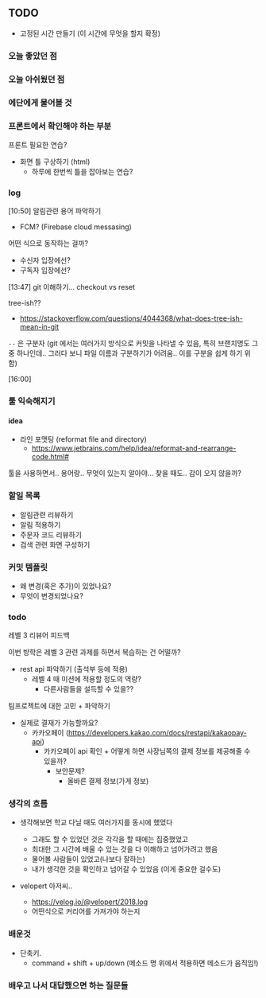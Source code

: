 ## TODO
- 고정된 시간 만들기 (이 시간에 무엇을 할지 확정)


    
### 오늘 좋았던 점


### 오늘 아쉬웠던 점


### 에단에게 물어볼 것


### 프론트에서 확인해야 하는 부분

프론트 필요한 연습?
- 화면 틀 구상하기 (html)
    - 하루에 한번씩 틀을 잡아보는 연습?

### log

[10:50]
알림관련 용어 파악하기

- FCM? (Firebase cloud messasing)

어떤 식으로 동작하는 걸까?
- 수신자 입장에선?
- 구독자 입장에선?

[13:47] git 이해하기... checkout vs reset 

tree-ish??
- https://stackoverflow.com/questions/4044368/what-does-tree-ish-mean-in-git

`--` 은 구분자 (git 에서는 여러가지 방식으로 커밋을 나타낼 수 있음, 특히 브랜치명도 그 중 하나인데.. 그러다 보니 파일 이름과 구분하기가 어려움.. 이를 구분을 쉽게 하기 위함)

[16:00] 


### 툴 익숙해지기
#### idea 
- 라인 포맷팅 (reformat file and directory) 
    - https://www.jetbrains.com/help/idea/reformat-and-rearrange-code.html#

툴을 사용하면서.. 용어랑.. 무엇이 있는지 알아야... 찾을 때도.. 감이 오지 않을까?

### 할일 목록

- 알림관련 리뷰하기
- 알림 적용하기
- 주문자 코드 리뷰하기
- 검색 관련 화면 구성하기

### 커밋 템플릿
- 왜 변경(혹은 추가)이 있었나요?
- 무엇이 변경되었나요?


### todo
레벨 3 리뷰어 피드백

이번 방학은 레벨 3 관련 과제를 하면서 복습하는 건 어떨까?
- rest api 파악하기 (출석부 등에 적용)
    - 레벨 4 때 미션에 적용할 정도의 역량?
        - 다른사람들을 설득할 수 있을??

팀프로젝트에 대한 고민 + 파악하기
- 실제로 결재가 가능할까요?
    - 카카오페이 (https://developers.kakao.com/docs/restapi/kakaopay-api)
        - 카카오페이 api 확인 + 어떻게 하면 사장님쪽의 결제 정보를 제공해줄 수 있을까?
            - 보안문제?
                - 올바른 결제 정보(가게 정보)

### 생각의 흐름
- 생각해보면 학교 다닐 때도 여러가지를 동시에 했었다
    - 그래도 할 수 있었던 것은 각각을 할 때에는 집중했었고
    - 최대한 그 시간에 배울 수 있는 것을 다 이해하고 넘어가려고 했음
    - 물어볼 사람들이 있었고(나보다 잘하는)
    - 내가 생각한 것을 확인하고 넘어갈 수 있었음 (이게 중요한 걸수도)


- velopert 아저씨..
    - https://velog.io/@velopert/2018.log
    - 어떤식으로 커리어를 가져가야 하는지


### 배운것
- 단축키.
    - command + shift + up/down (메소드 명 위에서 적용하면 메소드가 움직임!)


### 배우고 나서 대답했으면 하는 질문들